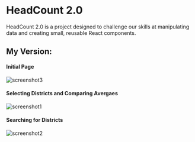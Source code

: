 # HeadCount 2.0

HeadCount 2.0 is a project designed to challenge our skills at manipulating data and creating small, reusable React components.  

## My Version:


#### Initial Page

![screenshot3](https://user-images.githubusercontent.com/35910428/44312384-414ff500-a3b4-11e8-9bda-c193c7b97f08.png)

#### Selecting Districts and Comparing Avergaes


![screenshot1](https://user-images.githubusercontent.com/35910428/44312377-21203600-a3b4-11e8-8483-fa930e09c45b.png)

#### Searching for Districts

![screenshot2](https://user-images.githubusercontent.com/35910428/44312362-fb932c80-a3b3-11e8-8840-1abd8b9a01be.png)

